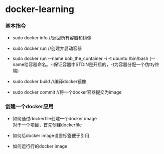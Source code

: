 # docker-learning

### 基本指令
* sudo docker info  //返回所有容器和镜像

* sudo docker run  //创建并启动容器

* sudo docker run --name bob_the_container -i -t ubuntu /bin/bash  (--name给容器命名。-i保证容器中STDIN是开启的，-t为容器分配一个伪tty终端)
* sudo docker build   //编译docker镜像
* sudo docker commit //将一个docker容器提交为image

### 创建一个docker应用
* 如何通过dockerfile创建一个docker image  <br/>
对于一个项目，首先创建dockerfile
* 如何给docker image设置标签便于引用  <br/>

* 如何运行行的docker image  <br/>
